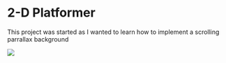 # 2-D Platformer
 This project was started as I wanted to learn how to implement a scrolling parrallax background

![](ParallaxExample.gif)
